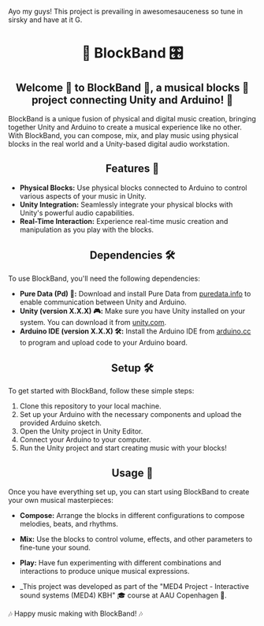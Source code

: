 Ayo my guys! This project is prevailing in awesomesauceness so tune in sirsky and have at it G.

<h1 align="center"> 🎵 BlockBand 🎛️ </h1>

<h2 align="center">Welcome 🎉 to BlockBand 🎵, a musical blocks 🎹 project connecting Unity and Arduino! 🚀</h2>

BlockBand is a unique fusion of physical and digital music creation, bringing together Unity and Arduino to create a musical experience like no other. With BlockBand, you can compose, mix, and play music using physical blocks in the real world and a Unity-based digital audio workstation.

<h2 align="center">Features 🚀</h2>

- **Physical Blocks:** Use physical blocks connected to Arduino to control various aspects of your music in Unity.
- **Unity Integration:** Seamlessly integrate your physical blocks with Unity's powerful audio capabilities.
- **Real-Time Interaction:** Experience real-time music creation and manipulation as you play with the blocks.

<h2 align="center">Dependencies 🛠️</h2>

To use BlockBand, you'll need the following dependencies:

- **Pure Data (Pd) 🔄:** Download and install Pure Data from [puredata.info](https://puredata.info/downloads) to enable communication between Unity and Arduino.
- **Unity (version X.X.X) 🎮:** Make sure you have Unity installed on your system. You can download it from [unity.com](https://unity.com/).
- **Arduino IDE (version X.X.X) 🛠️:** Install the Arduino IDE from [arduino.cc](https://www.arduino.cc/en/software) to program and upload code to your Arduino board.

<h2 align="center"> Setup 🛠️</h2>

To get started with BlockBand, follow these simple steps:

1. Clone this repository to your local machine.
2. Set up your Arduino with the necessary components and upload the provided Arduino sketch.
3. Open the Unity project in Unity Editor.
4. Connect your Arduino to your computer.
5. Run the Unity project and start creating music with your blocks!

<h2 align="center">Usage 🎹</h2>


Once you have everything set up, you can start using BlockBand to create your own musical masterpieces:

- **Compose:** Arrange the blocks in different configurations to compose melodies, beats, and rhythms.
- **Mix:** Use the blocks to control volume, effects, and other parameters to fine-tune your sound.
- **Play:** Have fun experimenting with different combinations and interactions to produce unique musical expressions.

- _This project was developed as part of the "MED4 Project - Interactive sound systems (MED4) KBH" 🎓 course at AAU Copenhagen 🏫.

🎶 Happy music making with BlockBand! 🎶

